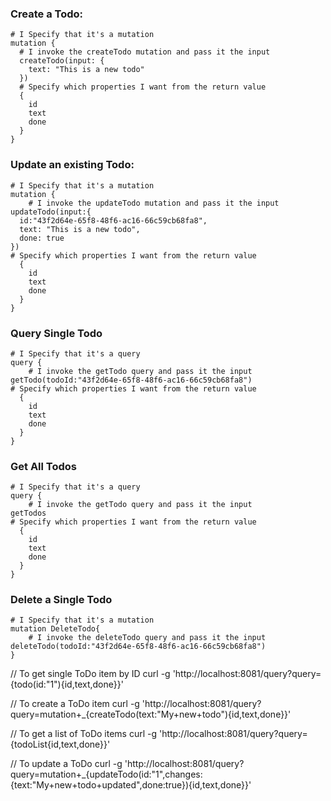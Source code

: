 

### Create a Todo:
```
# I Specify that it's a mutation
mutation {
  # I invoke the createTodo mutation and pass it the input
  createTodo(input: {
    text: "This is a new todo"
  })
  # Specify which properties I want from the return value
  {
    id
    text
    done
  }
}
```
### Update an existing Todo:
```
# I Specify that it's a mutation
mutation {
    # I invoke the updateTodo mutation and pass it the input
updateTodo(input:{
  id:"43f2d64e-65f8-48f6-ac16-66c59cb68fa8",
  text: "This is a new todo",
  done: true
})
# Specify which properties I want from the return value
  {
    id
    text
    done
  }  
}
```
### Query Single Todo
```
# I Specify that it's a query
query {
    # I invoke the getTodo query and pass it the input
getTodo(todoId:"43f2d64e-65f8-48f6-ac16-66c59cb68fa8")
# Specify which properties I want from the return value
  {
    id
    text
    done
  }  
}
```
### Get All Todos
```
# I Specify that it's a query
query {
    # I invoke the getTodo query and pass it the input
getTodos
# Specify which properties I want from the return value
  {
    id
    text
    done
  }
}
```
### Delete a Single Todo
```
# I Specify that it's a mutation
mutation DeleteTodo{
    # I invoke the deleteTodo query and pass it the input
deleteTodo(todoId:"43f2d64e-65f8-48f6-ac16-66c59cb68fa8") 
}
```



// To get single ToDo item by ID
curl -g 'http://localhost:8081/query?query={todo(id:"1"){id,text,done}}'

// To create a ToDo item
curl -g 'http://localhost:8081/query?query=mutation+_{createTodo(text:"My+new+todo"){id,text,done}}'

// To get a list of ToDo items
curl -g 'http://localhost:8081/query?query={todoList{id,text,done}}'

// To update a ToDo
curl -g 'http://localhost:8081/query?query=mutation+_{updateTodo(id:"1",changes:{text:"My+new+todo+updated",done:true}){id,text,done}}'
